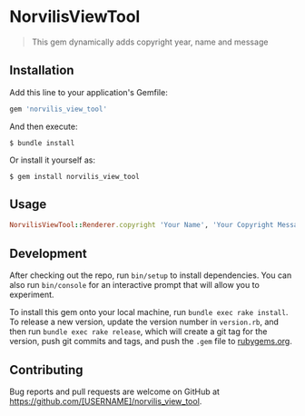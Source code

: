 # NorvilisViewTool

> This gem dynamically adds copyright year, name and message

## Installation

Add this line to your application's Gemfile:

```ruby
gem 'norvilis_view_tool'
```

And then execute:

    $ bundle install

Or install it yourself as:

    $ gem install norvilis_view_tool

## Usage

```ruby
NorvilisViewTool::Renderer.copyright 'Your Name', 'Your Copyright Message'
```
## Development

After checking out the repo, run `bin/setup` to install dependencies. You can also run `bin/console` for an interactive prompt that will allow you to experiment.

To install this gem onto your local machine, run `bundle exec rake install`. To release a new version, update the version number in `version.rb`, and then run `bundle exec rake release`, which will create a git tag for the version, push git commits and tags, and push the `.gem` file to [rubygems.org](https://rubygems.org).

## Contributing

Bug reports and pull requests are welcome on GitHub at https://github.com/[USERNAME]/norvilis_view_tool.

